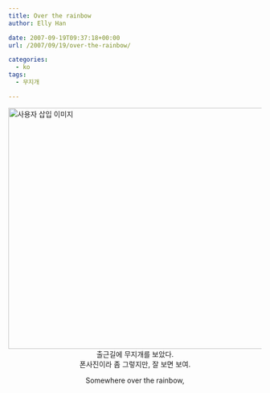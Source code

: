 ```yaml
---
title: Over the rainbow
author: Elly Han

date: 2007-09-19T09:37:18+00:00
url: /2007/09/19/over-the-rainbow/

categories:
  - ko
tags:
  - 무지개

---
```

<img src="https://i0.wp.com/ellyhan.cafe24.com/wp-content/uploads/2007/09/1259066015.jpg?resize=640%2C480" class="aligncenter" width="640" height="480" alt="사용자 삽입 이미지" data-recalc-dims="1" />

<div style="text-align:center;">
  출근길에 무지개를 보았다.<br />폰사진이라 좀 그렇지만, 잘 보면 보여.</p> 
  
  <p>
    <span>Somewhere over the rainbow,</span></div>